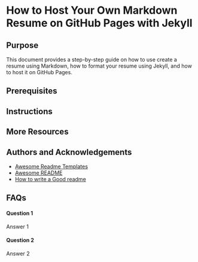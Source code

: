 # How to Host Your Own Markdown Resume on GitHub Pages with Jekyll

## Purpose
This document provides a step-by-step guide on how to use create a resume using Markdown, how to format your resume using Jekyll, and how to host it on GitHub Pages.

## Prerequisites
## Instructions
## More Resources
## Authors and Acknowledgements
 - [Awesome Readme Templates](https://awesomeopensource.com/project/elangosundar/awesome-README-templates)
 - [Awesome README](https://github.com/matiassingers/awesome-readme)
 - [How to write a Good readme](https://bulldogjob.com/news/449-how-to-write-a-good-readme-for-your-github-project)
## FAQs

#### Question 1

Answer 1

#### Question 2

Answer 2
